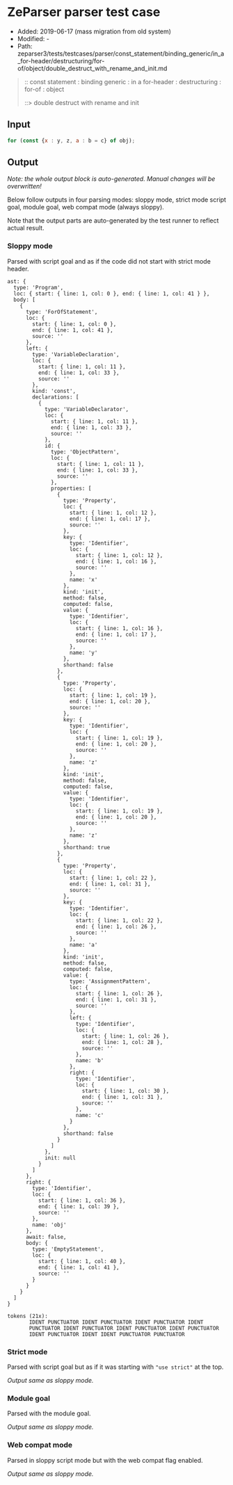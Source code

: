 # ZeParser parser test case

- Added: 2019-06-17 (mass migration from old system)
- Modified: -
- Path: zeparser3/tests/testcases/parser/const_statement/binding_generic/in_a_for-header/destructuring/for-of/object/double_destruct_with_rename_and_init.md

> :: const statement : binding generic : in a for-header : destructuring : for-of : object
>
> ::> double destruct with rename and init

## Input

`````js
for (const {x : y, z, a : b = c} of obj);
`````

## Output

_Note: the whole output block is auto-generated. Manual changes will be overwritten!_

Below follow outputs in four parsing modes: sloppy mode, strict mode script goal, module goal, web compat mode (always sloppy).

Note that the output parts are auto-generated by the test runner to reflect actual result.

### Sloppy mode

Parsed with script goal and as if the code did not start with strict mode header.

`````
ast: {
  type: 'Program',
  loc: { start: { line: 1, col: 0 }, end: { line: 1, col: 41 } },
  body: [
    {
      type: 'ForOfStatement',
      loc: {
        start: { line: 1, col: 0 },
        end: { line: 1, col: 41 },
        source: ''
      },
      left: {
        type: 'VariableDeclaration',
        loc: {
          start: { line: 1, col: 11 },
          end: { line: 1, col: 33 },
          source: ''
        },
        kind: 'const',
        declarations: [
          {
            type: 'VariableDeclarator',
            loc: {
              start: { line: 1, col: 11 },
              end: { line: 1, col: 33 },
              source: ''
            },
            id: {
              type: 'ObjectPattern',
              loc: {
                start: { line: 1, col: 11 },
                end: { line: 1, col: 33 },
                source: ''
              },
              properties: [
                {
                  type: 'Property',
                  loc: {
                    start: { line: 1, col: 12 },
                    end: { line: 1, col: 17 },
                    source: ''
                  },
                  key: {
                    type: 'Identifier',
                    loc: {
                      start: { line: 1, col: 12 },
                      end: { line: 1, col: 16 },
                      source: ''
                    },
                    name: 'x'
                  },
                  kind: 'init',
                  method: false,
                  computed: false,
                  value: {
                    type: 'Identifier',
                    loc: {
                      start: { line: 1, col: 16 },
                      end: { line: 1, col: 17 },
                      source: ''
                    },
                    name: 'y'
                  },
                  shorthand: false
                },
                {
                  type: 'Property',
                  loc: {
                    start: { line: 1, col: 19 },
                    end: { line: 1, col: 20 },
                    source: ''
                  },
                  key: {
                    type: 'Identifier',
                    loc: {
                      start: { line: 1, col: 19 },
                      end: { line: 1, col: 20 },
                      source: ''
                    },
                    name: 'z'
                  },
                  kind: 'init',
                  method: false,
                  computed: false,
                  value: {
                    type: 'Identifier',
                    loc: {
                      start: { line: 1, col: 19 },
                      end: { line: 1, col: 20 },
                      source: ''
                    },
                    name: 'z'
                  },
                  shorthand: true
                },
                {
                  type: 'Property',
                  loc: {
                    start: { line: 1, col: 22 },
                    end: { line: 1, col: 31 },
                    source: ''
                  },
                  key: {
                    type: 'Identifier',
                    loc: {
                      start: { line: 1, col: 22 },
                      end: { line: 1, col: 26 },
                      source: ''
                    },
                    name: 'a'
                  },
                  kind: 'init',
                  method: false,
                  computed: false,
                  value: {
                    type: 'AssignmentPattern',
                    loc: {
                      start: { line: 1, col: 26 },
                      end: { line: 1, col: 31 },
                      source: ''
                    },
                    left: {
                      type: 'Identifier',
                      loc: {
                        start: { line: 1, col: 26 },
                        end: { line: 1, col: 28 },
                        source: ''
                      },
                      name: 'b'
                    },
                    right: {
                      type: 'Identifier',
                      loc: {
                        start: { line: 1, col: 30 },
                        end: { line: 1, col: 31 },
                        source: ''
                      },
                      name: 'c'
                    }
                  },
                  shorthand: false
                }
              ]
            },
            init: null
          }
        ]
      },
      right: {
        type: 'Identifier',
        loc: {
          start: { line: 1, col: 36 },
          end: { line: 1, col: 39 },
          source: ''
        },
        name: 'obj'
      },
      await: false,
      body: {
        type: 'EmptyStatement',
        loc: {
          start: { line: 1, col: 40 },
          end: { line: 1, col: 41 },
          source: ''
        }
      }
    }
  ]
}

tokens (21x):
       IDENT PUNCTUATOR IDENT PUNCTUATOR IDENT PUNCTUATOR IDENT
       PUNCTUATOR IDENT PUNCTUATOR IDENT PUNCTUATOR IDENT PUNCTUATOR
       IDENT PUNCTUATOR IDENT IDENT PUNCTUATOR PUNCTUATOR
`````

### Strict mode

Parsed with script goal but as if it was starting with `"use strict"` at the top.

_Output same as sloppy mode._

### Module goal

Parsed with the module goal.

_Output same as sloppy mode._

### Web compat mode

Parsed in sloppy script mode but with the web compat flag enabled.

_Output same as sloppy mode._
